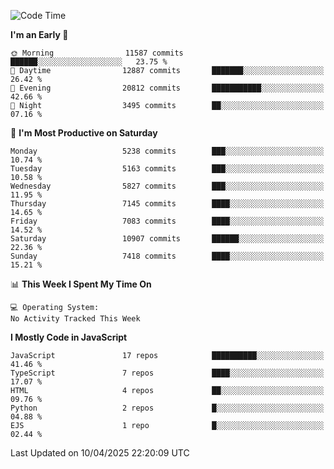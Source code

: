 <!--START_SECTION:waka-->
![Code Time](http://img.shields.io/badge/Code%20Time-3%2C498%20hrs%2059%20mins-blue)

**I'm an Early 🐤** 

```text
🌞 Morning                11587 commits       ██████░░░░░░░░░░░░░░░░░░░   23.75 % 
🌆 Daytime                12887 commits       ███████░░░░░░░░░░░░░░░░░░   26.42 % 
🌃 Evening                20812 commits       ███████████░░░░░░░░░░░░░░   42.66 % 
🌙 Night                  3495 commits        ██░░░░░░░░░░░░░░░░░░░░░░░   07.16 % 
```
📅 **I'm Most Productive on Saturday** 

```text
Monday                   5238 commits        ███░░░░░░░░░░░░░░░░░░░░░░   10.74 % 
Tuesday                  5163 commits        ███░░░░░░░░░░░░░░░░░░░░░░   10.58 % 
Wednesday                5827 commits        ███░░░░░░░░░░░░░░░░░░░░░░   11.95 % 
Thursday                 7145 commits        ████░░░░░░░░░░░░░░░░░░░░░   14.65 % 
Friday                   7083 commits        ████░░░░░░░░░░░░░░░░░░░░░   14.52 % 
Saturday                 10907 commits       ██████░░░░░░░░░░░░░░░░░░░   22.36 % 
Sunday                   7418 commits        ████░░░░░░░░░░░░░░░░░░░░░   15.21 % 
```


📊 **This Week I Spent My Time On** 

```text
💻 Operating System: 
No Activity Tracked This Week
```

**I Mostly Code in JavaScript** 

```text
JavaScript               17 repos            ██████████░░░░░░░░░░░░░░░   41.46 % 
TypeScript               7 repos             ████░░░░░░░░░░░░░░░░░░░░░   17.07 % 
HTML                     4 repos             ██░░░░░░░░░░░░░░░░░░░░░░░   09.76 % 
Python                   2 repos             █░░░░░░░░░░░░░░░░░░░░░░░░   04.88 % 
EJS                      1 repo              █░░░░░░░░░░░░░░░░░░░░░░░░   02.44 % 
```




 Last Updated on 10/04/2025 22:20:09 UTC
<!--END_SECTION:waka-->

<!--
**likaiqiang/likaiqiang** is a ✨ _special_ ✨ repository because its `README.md` (this file) appears on your GitHub profile.

Here are some ideas to get you started:

- 🔭 I’m currently working on ...
- 🌱 I’m currently learning ...
- 👯 I’m looking to collaborate on ...
- 🤔 I’m looking for help with ...
- 💬 Ask me about ...
- 📫 How to reach me: ...
- 😄 Pronouns: ...
- ⚡ Fun fact: ...
-->
